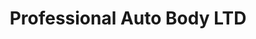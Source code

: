 ---
title: "Professional Auto Body LTD"
url: /regina/professional-auto-body-ltd/
shop: car repair
---